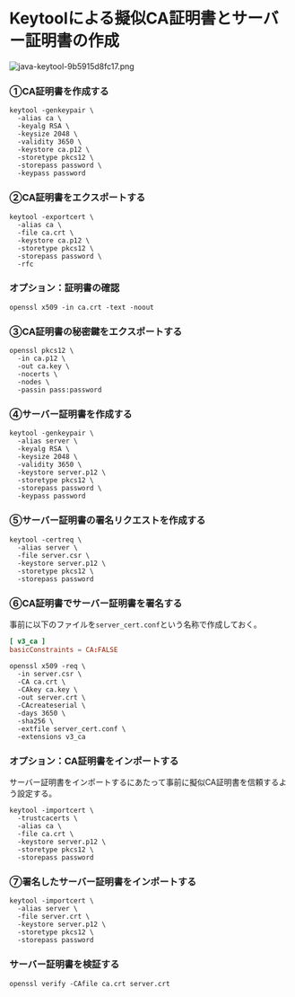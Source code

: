 # Keytoolによる擬似CA証明書とサーバー証明書の作成

![java-keytool-9b5915d8fc17.png](https://programacho.blob.core.windows.net/images/java-keytool-9b5915d8fc17.png)

### ①CA証明書を作成する
```shell
keytool -genkeypair \
  -alias ca \
  -keyalg RSA \
  -keysize 2048 \
  -validity 3650 \
  -keystore ca.p12 \
  -storetype pkcs12 \
  -storepass password \
  -keypass password
```

### ②CA証明書をエクスポートする
```shell
keytool -exportcert \
  -alias ca \
  -file ca.crt \
  -keystore ca.p12 \
  -storetype pkcs12 \
  -storepass password \
  -rfc
```

### オプション：証明書の確認
```shell
openssl x509 -in ca.crt -text -noout
```

### ③CA証明書の秘密鍵をエクスポートする
```shell
openssl pkcs12 \
  -in ca.p12 \
  -out ca.key \
  -nocerts \
  -nodes \
  -passin pass:password
```

### ④サーバー証明書を作成する
```shell
keytool -genkeypair \
  -alias server \
  -keyalg RSA \
  -keysize 2048 \
  -validity 3650 \
  -keystore server.p12 \
  -storetype pkcs12 \
  -storepass password \
  -keypass password
```

### ⑤サーバー証明書の署名リクエストを作成する
```shell
keytool -certreq \
  -alias server \
  -file server.csr \
  -keystore server.p12 \
  -storetype pkcs12 \
  -storepass password
```

### ⑥CA証明書でサーバー証明書を署名する
事前に以下のファイルを`server_cert.conf`という名称で作成しておく。
```conf
[ v3_ca ]
basicConstraints = CA:FALSE
```

```shell
openssl x509 -req \
  -in server.csr \
  -CA ca.crt \
  -CAkey ca.key \
  -out server.crt \
  -CAcreateserial \
  -days 3650 \
  -sha256 \
  -extfile server_cert.conf \
  -extensions v3_ca
```

### オプション：CA証明書をインポートする
サーバー証明書をインポートするにあたって事前に擬似CA証明書を信頼するよう設定する。

```shell
keytool -importcert \
  -trustcacerts \
  -alias ca \
  -file ca.crt \
  -keystore server.p12 \
  -storetype pkcs12 \
  -storepass password
```

### ⑦署名したサーバー証明書をインポートする
```shell
keytool -importcert \
  -alias server \
  -file server.crt \
  -keystore server.p12 \
  -storetype pkcs12 \
  -storepass password
```

### サーバー証明書を検証する
```shell
openssl verify -CAfile ca.crt server.crt
```
